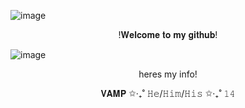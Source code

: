 ![image](https://media.discordapp.net/attachments/1287942798242222182/1340488479208898663/Patrick-Hockstetter-Henry-Bowers-It-2017.png?ex=67b28aae&is=67b1392e&hm=54bbaa585944ec209c287b4ecc880d71f391e39c2113e459c665fd32353a997e&=&format=webp&quality=lossless&width=1197&height=598)
<p align="center">
!𝐖𝐞𝐥𝐜𝐨𝐦𝐞 𝐭𝐨 𝐦𝐲 𝐠𝐢𝐭𝐡𝐮𝐛!
  
![image](https://media.discordapp.net/attachments/1287942798242222182/1340492575030902886/image.png?ex=67b28e7f&is=67b13cff&hm=02a70e492b0f31fbdad40631d659f61525f758730eddec70f9c2f039814dfe4e&=&format=webp&quality=lossless&width=973&height=598)

<p align="center">
heres my info!
<p align="center">
𝐕𝐀𝐌𝐏 ✩‧₊˚ 𝙷𝚎/𝙷𝚒𝚖/𝙷𝚒𝚜 ✩‧₊˚ 𝟷𝟺

